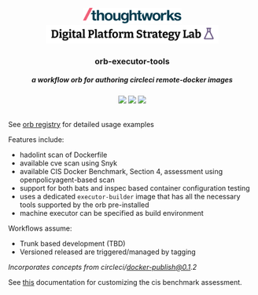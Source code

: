 <div align="center">
	<p>
		<img alt="Thoughtworks Logo" src="https://raw.githubusercontent.com/ThoughtWorks-DPS/static/master/thoughtworks_flamingo_wave.png?sanitize=true" width=200 />
    <br />
		<img alt="DPS Title" src="https://raw.githubusercontent.com/ThoughtWorks-DPS/static/master/dps_lab_title.png" width=350/>
	</p>
  <h3>orb-executor-tools</h3>
  <h5>a workflow orb for authoring circleci remote-docker images</h5>
  <a href="https://app.circleci.com/pipelines/github/ThoughtWorks-DPS/orb-executor-tools"><img src="https://circleci.com/gh/ThoughtWorks-DPS/orb-executor-tools.svg?style=shield"></a> <a href="https://badges.circleci.com/orbs/twdps/executor-tools.svg"><img src="https://badges.circleci.com/orbs/twdps/executor-tools.svg"></a> <a href="https://opensource.org/licenses/MIT"><img src="https://img.shields.io/badge/license-MIT-blue.svg"></a>
</div>
<br />

See [orb registry](https://circleci.com/developer/orbs/orb/twdps/executor-tools) for detailed usage examples

Features include:

- hadolint scan of Dockerfile
- available cve scan using Snyk
- available CIS Docker Benchmark, Section 4, assessment using openpolicyagent-based scan
- support for both bats and inspec based container configuration testing
- uses a dedicated `executor-builder` image that has all the necessary tools supported by the orb pre-installed
- machine executor can be specified as build environment

Workflows assume:

* Trunk based development (TBD)
* Versioned released are triggered/managed by tagging

_Incorporates concepts from circleci/docker-publish@0.1.2_

See [this](CIS_BENCHMARK.md) documentation for customizing the cis benchmark assessment.  
